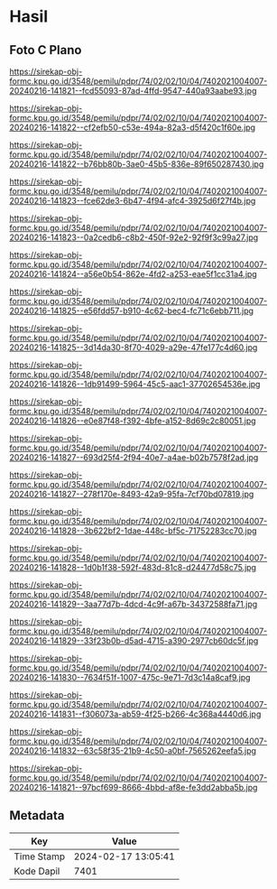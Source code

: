 # Hasil

## Foto C Plano

https://sirekap-obj-formc.kpu.go.id/3548/pemilu/pdpr/74/02/02/10/04/7402021004007-20240216-141821--fcd55093-87ad-4ffd-9547-440a93aabe93.jpg

https://sirekap-obj-formc.kpu.go.id/3548/pemilu/pdpr/74/02/02/10/04/7402021004007-20240216-141822--cf2efb50-c53e-494a-82a3-d5f420c1f60e.jpg

https://sirekap-obj-formc.kpu.go.id/3548/pemilu/pdpr/74/02/02/10/04/7402021004007-20240216-141822--b76bb80b-3ae0-45b5-836e-89f650287430.jpg

https://sirekap-obj-formc.kpu.go.id/3548/pemilu/pdpr/74/02/02/10/04/7402021004007-20240216-141823--fce62de3-6b47-4f94-afc4-3925d6f27f4b.jpg

https://sirekap-obj-formc.kpu.go.id/3548/pemilu/pdpr/74/02/02/10/04/7402021004007-20240216-141823--0a2cedb6-c8b2-450f-92e2-92f9f3c99a27.jpg

https://sirekap-obj-formc.kpu.go.id/3548/pemilu/pdpr/74/02/02/10/04/7402021004007-20240216-141824--a56e0b54-862e-4fd2-a253-eae5f1cc31a4.jpg

https://sirekap-obj-formc.kpu.go.id/3548/pemilu/pdpr/74/02/02/10/04/7402021004007-20240216-141825--e56fdd57-b910-4c62-bec4-fc71c6ebb711.jpg

https://sirekap-obj-formc.kpu.go.id/3548/pemilu/pdpr/74/02/02/10/04/7402021004007-20240216-141825--3d14da30-8f70-4029-a29e-47fe177c4d60.jpg

https://sirekap-obj-formc.kpu.go.id/3548/pemilu/pdpr/74/02/02/10/04/7402021004007-20240216-141826--1db91499-5964-45c5-aac1-37702654536e.jpg

https://sirekap-obj-formc.kpu.go.id/3548/pemilu/pdpr/74/02/02/10/04/7402021004007-20240216-141826--e0e87f48-f392-4bfe-a152-8d69c2c80051.jpg

https://sirekap-obj-formc.kpu.go.id/3548/pemilu/pdpr/74/02/02/10/04/7402021004007-20240216-141827--693d25f4-2f94-40e7-a4ae-b02b7578f2ad.jpg

https://sirekap-obj-formc.kpu.go.id/3548/pemilu/pdpr/74/02/02/10/04/7402021004007-20240216-141827--278f170e-8493-42a9-95fa-7cf70bd07819.jpg

https://sirekap-obj-formc.kpu.go.id/3548/pemilu/pdpr/74/02/02/10/04/7402021004007-20240216-141828--3b622bf2-1dae-448c-bf5c-71752283cc70.jpg

https://sirekap-obj-formc.kpu.go.id/3548/pemilu/pdpr/74/02/02/10/04/7402021004007-20240216-141828--1d0b1f38-592f-483d-81c8-d24477d58c75.jpg

https://sirekap-obj-formc.kpu.go.id/3548/pemilu/pdpr/74/02/02/10/04/7402021004007-20240216-141829--3aa77d7b-4dcd-4c9f-a67b-34372588fa71.jpg

https://sirekap-obj-formc.kpu.go.id/3548/pemilu/pdpr/74/02/02/10/04/7402021004007-20240216-141829--33f23b0b-d5ad-4715-a390-2977cb60dc5f.jpg

https://sirekap-obj-formc.kpu.go.id/3548/pemilu/pdpr/74/02/02/10/04/7402021004007-20240216-141830--7634f51f-1007-475c-9e71-7d3c14a8caf9.jpg

https://sirekap-obj-formc.kpu.go.id/3548/pemilu/pdpr/74/02/02/10/04/7402021004007-20240216-141831--f306073a-ab59-4f25-b266-4c368a4440d6.jpg

https://sirekap-obj-formc.kpu.go.id/3548/pemilu/pdpr/74/02/02/10/04/7402021004007-20240216-141832--63c58f35-21b9-4c50-a0bf-7565262eefa5.jpg

https://sirekap-obj-formc.kpu.go.id/3548/pemilu/pdpr/74/02/02/10/04/7402021004007-20240216-141821--97bcf699-8666-4bbd-af8e-fe3dd2abba5b.jpg


## Metadata

| Key        | Value               |
| ---------- | ------------------- |
| Time Stamp | 2024-02-17 13:05:41 |
| Kode Dapil | 7401                |



